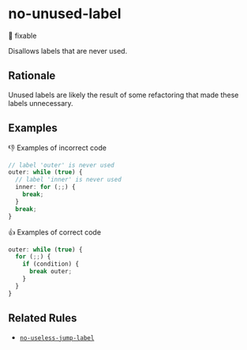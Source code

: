 # no-unused-label

:wrench: fixable

Disallows labels that are never used.

## Rationale

Unused labels are likely the result of some refactoring that made these labels unnecessary.

## Examples

:thumbsdown: Examples of incorrect code

```ts
// label 'outer' is never used
outer: while (true) {
  // label 'inner' is never used
  inner: for (;;) {
    break;
  }
  break;
}
```

:thumbsup: Examples of correct code

```ts
outer: while (true) {
  for (;;) {
    if (condition) {
      break outer;
    }
  }
}
```

## Related Rules

* [`no-useless-jump-label`](no-useless-jump-label.md)
